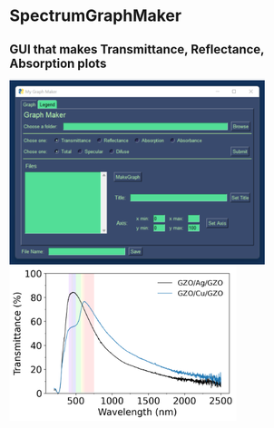 # SpectrumGraphMaker

## GUI that makes Transmittance, Reflectance, Absorption plots

<img src = "/images/GUI.png" width ="450" />  <img src = "/images/transmittance_plot.png" width ="400" />
 
